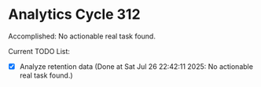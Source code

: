 # Analytics Cycle 312

Accomplished: No actionable real task found.

Current TODO List:

- [x] Analyze retention data  (Done at Sat Jul 26 22:42:11 2025: No actionable real task found.)